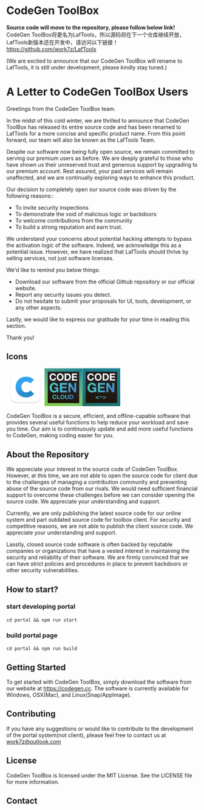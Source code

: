 # CodeGen ToolBox

**Source code will move to the repository, please follow below link!**   
CodeGen ToolBox将更名为LafTools，所以源码将在下一个仓库继续开放，LafTools新版本还在开发中，请访问以下链接！    
https://github.com/work7z/LafTools   

(We are excited to announce that our CodeGen ToolBox will rename to LafTools, it is still under development, please kindly stay tuned.) 


# A Letter to CodeGen ToolBox Users  
Greetings from the CodeGen ToolBox team. 

In the midst of this cold winter, we are thrilled to announce that CodeGen ToolBox has released its entire source code and has been renamed to LafTools for a more concise and specific product name. From this point forward, our team will also be known as the LafTools Team.  

Despite our software now being fully open source, we remain committed to serving our premium users as before. We are deeply grateful to those who have shown us their unreserved trust and generous support by upgrading to our premium account. Rest assured, your paid services will remain unaffected, and we are continually exploring ways to enhance this product.  

Our decision to completely open our source code was driven by the following reasons::   
- To invite security inspections 
- To demonstrate the void of malicious logic or backdoors  
- To welcome contributions from the community 
- To build a strong reputation and earn trust.  

We understand your concerns about potential hacking attempts to bypass the activation logic of the software. Indeed, we acknowledge this as a potential issue. However, we have realized that LafTools should thrive by selling services, not just software licenses.

We'd like to remind you below things: 
- Download our software from the official Github repository or our official website.
- Report any security issues you detect.
- Do not hesitate to submit your proposals for UI, tools, development, or any other aspects.

Lastly, we would like to express our gratitude for your time in reading this section.

Thank you!



## **Icons**

<img src="https://github.com/work7z/CodeGen/blob/master/client_CSC/server/images/b10.png?raw=true" alt="drawing" width="100"/><img src="https://github.com/work7z/CodeGen/blob/master/portal/public/static/icon-portal.png?raw=true" alt="drawing" width="100"/><img src="https://github.com/work7z/CodeGen/blob/master/portal/public/static/icon.png?raw=true" alt="drawing" width="100"/>

CodeGen ToolBox is a secure, efficient, and offline-capable software that provides several useful functions to help reduce your workload and save you time. Our aim is to continuously update and add more useful functions to CodeGen, making coding easier for you.

## About the Repository

We appreciate your interest in the source code of CodeGen ToolBox. However, at this time, we are not able to open the source code for client due to the challenges of managing a contribution community and preventing abuse of the source code from our rivals. We would need sufficient financial support to overcome these challenges before we can consider opening the source code. We appreciate your understanding and support.

Currently, we are only publishing the latest source code for our online system and part outdated source code for toolbox client. For security and competitive reasons, we are not able to publish the client source code. We appreciate your understanding and support.

Lasstly, closed source code software is often backed by reputable companies or organizations that have a vested interest in maintaining the security and reliability of their software. We are firmly convinced that we can have strict policies and procedures in place to prevent backdoors or other security vulnerabilities.

## How to start?

### start developing portal

```shell
cd portal && npm run start
```

### build portal page

```shell
cd portal && npm run build
```

## Getting Started

To get started with CodeGen ToolBox, simply download the software from our website at https://codegen.cc. The software is currently available for Windows, OSX(Mac), and Linux(Snap/AppImage).

## Contributing

If you have any suggestions or would like to contribute to the development of the portal system(not client), please feel free to contact us at work7z@outlook.com

## License

CodeGen ToolBox is licensed under the MIT License. See the LICENSE file for more information.

## Contact
